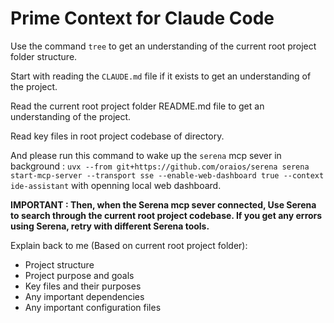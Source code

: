 # Prime Context for Claude Code

Use the command `tree` to get an understanding of the current root project folder structure.

Start with reading the `CLAUDE.md` file if it exists to get an understanding of the project.

Read the current root project folder README.md file to get an understanding of the project.

Read key files in root project codebase of directory.

And please run this command to wake up the `serena` mcp sever in background : `uvx --from git+https://github.com/oraios/serena serena start-mcp-server --transport sse
  --enable-web-dashboard true --context ide-assistant` with openning local web dashboard.

**IMPORTANT : Then, when the Serena mcp sever connected, Use Serena to search through the current root project codebase. If you get any errors using Serena, retry with different Serena tools.**

Explain back to me (Based on current root project folder):
- Project structure
- Project purpose and goals
- Key files and their purposes
- Any important dependencies
- Any important configuration files